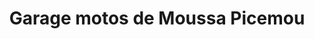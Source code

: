 ---
title: "Garage motos de Moussa Picemou"
url: /nzerekore/garage-motos-de-moussa-picemou/
shop: Autowerkstatt
---